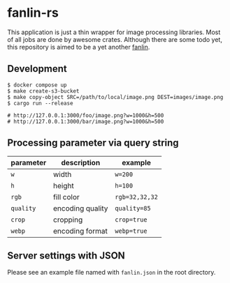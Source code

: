 fanlin-rs
===============================================================================

This application is just a thin wrapper for image processing libraries.
Most of all jobs are done by awesome crates.
Although there are some todo yet, this repository is aimed to be a yet another [fanlin](https://github.com/livesense-inc/fanlin).

## Development

```
$ docker compose up
$ make create-s3-bucket
$ make copy-object SRC=/path/to/local/image.png DEST=images/image.png
$ cargo run --release

# http://127.0.0.1:3000/foo/image.png?w=1000&h=500
# http://127.0.0.1:3000/bar/image.png?w=1000&h=500
```

## Processing parameter via query string

| parameter | description | example |
| --- | --- | --- |
| `w` | width | `w=200` |
| `h` | height | `h=100` |
| `rgb` | fill color | `rgb=32,32,32` |
| `quality` | encoding quality | `quality=85` |
| `crop` | cropping | `crop=true` |
| `webp` | encoding format | `webp=true` |

## Server settings with JSON

Please see an example file named with `fanlin.json` in the root directory.
